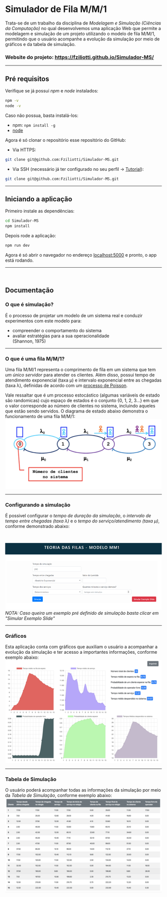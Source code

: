 # Simulador de Fila M/M/1

Trata-se de um trabalho da disciplina de *Modelagem e Simulação (Ciências da Computação)* no qual desenvolvemos uma aplicação Web que permite a modelagem e simulação de um projeto utilizando o modelo de fila M/M/1, permitindo que o usuário acompanhe a evolução da simulação por meio de gráficos e da tabela de simulação.

### Website do projeto: https://fziliotti.github.io/Simulador-MS/

---
## Pré requisitos
Verifique se já possui *npm* e *node* instalados:
```bash
npm -v
node -v
```

Caso não possua, basta instalá-los:
- npm: `npm install -g`
- [node](https://nodejs.org/en/download/)

Agora é só clonar o repositório esse repositório do GitHub:

- Via HTTPS:
```bash
git clone git@github.com:Fziliotti/Simulador-MS.git
```

- Via SSH (necessário já ter configurado no seu perfil -> [Tutorial](https://help.github.com/en/articles/connecting-to-github-with-ssh)):
```bash
git clone git@github.com:Fziliotti/Simulador-MS.git
```

---

## Iniciando a aplicação

Primeiro instale as dependências:
```bash
cd Simulador-MS
npm install
```

Depois rode a aplicação:

```bash
npm run dev
```

Agora é só abrir o navegador no endereço [localhost:5000](http://localhost:5000) e pronto, o app está rodando.

---
<br>

## Documentação

### O que é simulação?
É o processo de projetar um modelo de um sistema real e conduzir experimentos com este modelo para: 
- compreender o comportamento do sistema
- avaliar estratégias para a sua operacionalidade
<br/>(Shannon, 1975)

---
### O que é uma fila M/M/1?
Uma fila M/M/1 representa o comprimento de fila em um sistema que tem *um único servidor* para atender os clientes. Além disso, possui tempo de atendimento exponencial (taxa µ) e intervalo exponencial entre as chegadas (taxa λ), definidas de acordo com um [processo de Poisson](https://pt.wikipedia.org/wiki/Processo_de_Poisson).

Vale ressaltar que é um processo estocástico (algumas variáveis de estado são randomicas) cujo espaço de estados é o conjunto {0, 1, 2, 3...} em que o valor corresponde ao número de clientes no sistema, incluindo aqueles que estão sendo servidos.
O diagrama de estado abaixo demonstra o funcionamento de uma fila M/M/1:
<br>
![Fila M/M/1](images/MM1.png)

---
### Configurando a simulação
É possivel configurar o *tempo de duração da simulação*, o *intervalo de tempo entre chegadas (taxa λ)* e o *tempo do serviço/atendimento (taxa µ)*, conforme demonstrado abaixo:

<br>

![Exemplo de configuração](images/configuracao.png)
*NOTA: Caso queira um exemplo pré definido de simulação basta clicar em "Simular Exemplo Slide"*

---
### Gráficos
Esta aplicação conta com gráficos que auxiliam o usuário a acompanhar a evolução da simulação e ter acesso a importantes informações, conforme exemplo abaixo:
<br>
![Gráficos da simulação](images/graficos.png)

---
### Tabela de Simulação
O usuário poderá acompanhar todas as informações da simulação por meio da *Tabela de Simulação*, conforme exemplo abaixo:
<br>
![Tabela de Simulação](images/tabela.png)
